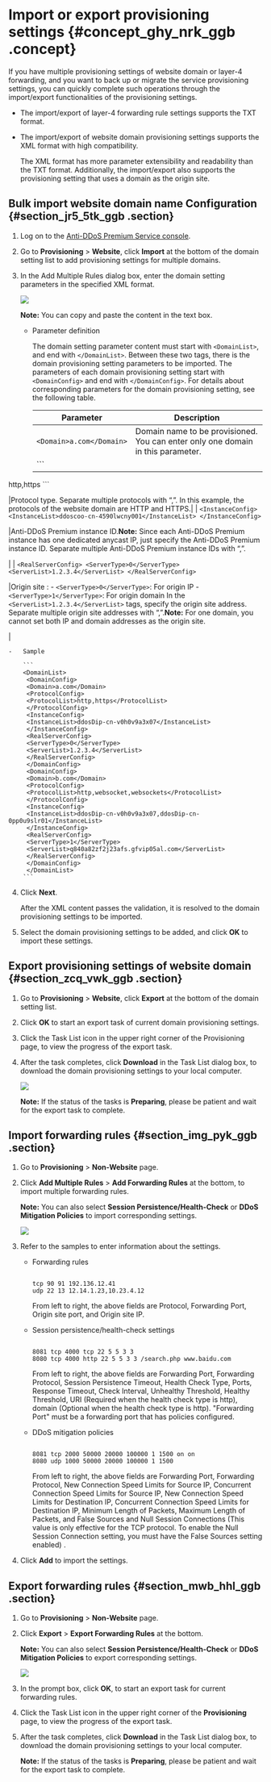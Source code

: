 # Import or export provisioning settings {#concept_ghy_nrk_ggb .concept}

If you have multiple provisioning settings of website domain or layer-4 forwarding, and you want to back up or migrate the service provisioning settings, you can quickly complete such operations through the import/export functionalities of the provisioning settings.

-   The import/export of layer-4 forwarding rule settings supports the TXT format.

-   The import/export of website domain provisioning settings supports the XML format with high compatibility.

    The XML format has more parameter extensibility and readability than the TXT format. Additionally, the import/export also supports the provisioning setting that uses a domain as the origin site.


## Bulk import website domain name Configuration {#section_jr5_5tk_ggb .section}

1.  Log on to the [Anti-DDoS Premium Service console](https://yundunnext.console.aliyun.com/?p=ddosdip).
2.  Go to **Provisioning** \> **Website**, click **Import** at the bottom of the domain setting list to add provisioning settings for multiple domains.
3.  In the Add Multiple Rules dialog box, enter the domain setting parameters in the specified XML format.

    ![](http://static-aliyun-doc.oss-cn-hangzhou.aliyuncs.com/assets/img/79673/154693636735279_en-US.png)

    **Note:** You can copy and paste the content in the text box.

    -   Parameter definition

        The domain setting parameter content must start with `<DomainList>`, and end with `</DomainList>`. Between these two tags, there is the domain provisioning setting parameters to be imported. The parameters of each domain provisioning setting start with `<DomainConfig>` and end with `</DomainConfig>`. For details about corresponding parameters for the domain provisioning setting, see the following table.

        |Parameter|Description|
        |---------|-----------|
        |`<Domain>a.com</Domain>`|Domain name to be provisioned. You can enter only one domain in this parameter.|
        |         ```
<ProtocolConfig>
<ProtocolList>http,https</ProtocolList>
</ProtocolConfig>
        ```

 |Protocol type. Separate multiple protocols with “,”. In this example, the protocols of the website domain are HTTP and HTTPS.|
        |         ```
<InstanceConfig>
<InstanceList>ddoscoo-cn-4590lwcny001</InstanceList>
</InstanceConfig>
        ```

 |Anti-DDoS Premium instance ID.**Note:** Since each Anti-DDoS Premium instance has one dedicated anycast IP, just specify the Anti-DDoS Premium instance ID. Separate multiple Anti-DDoS Premium instance IDs with “,”.

|
        |         ```
<RealServerConfig>
<ServerType>0</ServerType>
<ServerList>1.2.3.4</ServerList>
</RealServerConfig>
        ```

 |Origin site :        -   `<ServerType>0</ServerType>`: For origin IP
        -   `<ServerType>1</ServerType>`: For origin domain
In the `<ServerList>1.2.3.4</ServerList>` tags, specify the origin site address. Separate multiple origin site addresses with “,”.**Note:** For one domain, you cannot set both IP and domain addresses as the origin site.

|

    -   Sample

        ```
        <DomainList>
         <DomainConfig>
         <Domain>a.com</Domain>
         <ProtocolConfig>
         <ProtocolList>http,https</ProtocolList>
         </ProtocolConfig>
         <InstanceConfig>
         <InstanceList>ddosDip-cn-v0h0v9a3x07</InstanceList>
         </InstanceConfig>
         <RealServerConfig>
         <ServerType>0</ServerType>
         <ServerList>1.2.3.4</ServerList>
         </RealServerConfig>
         </DomainConfig>
         <DomainConfig>
         <Domain>b.com</Domain>
         <ProtocolConfig>
         <ProtocolList>http,websocket,websockets</ProtocolList>
         </ProtocolConfig>
         <InstanceConfig>
         <InstanceList>ddosDip-cn-v0h0v9a3x07,ddosDip-cn-0pp0u9slr01</InstanceList>
         </InstanceConfig>
         <RealServerConfig>
         <ServerType>1</ServerType>
         <ServerList>q840a82zf2j23afs.gfvip05al.com</ServerList>
         </RealServerConfig>
         </DomainConfig>
         </DomainList>
        ```

4.  Click **Next**.

    After the XML content passes the validation, it is resolved to the domain provisioning settings to be imported.

5.  Select the domain provisioning settings to be added, and click **OK** to import these settings.

## Export provisioning settings of website domain {#section_zcq_vwk_ggb .section}

1.  Go to **Provisioning** \> **Website**, click **Export** at the bottom of the domain setting list.
2.  Click **OK** to start an export task of current domain provisioning settings.
3.  Click the Task List icon in the upper right corner of the Provisioning page, to view the progress of the export task.
4.  After the task completes, click **Download** in the Task List dialog box, to download the domain provisioning settings to your local computer.

    ![](http://static-aliyun-doc.oss-cn-hangzhou.aliyuncs.com/assets/img/79673/154693636735284_en-US.png)

    **Note:** If the status of the tasks is **Preparing**, please be patient and wait for the export task to complete.


## Import forwarding rules {#section_img_pyk_ggb .section}

1.  Go to **Provisioning** \> **Non-Website** page.
2.  Click **Add Multiple Rules** \> **Add Forwarding Rules** at the bottom, to import multiple forwarding rules.

    **Note:** You can also select **Session Persistence/Health-Check** or **DDoS Mitigation Policies** to import corresponding settings.

    ![](http://static-aliyun-doc.oss-cn-hangzhou.aliyuncs.com/assets/img/79673/154693636735288_en-US.png)

3.  Refer to the samples to enter information about the settings.
    -   Forwarding rules

        ```
        
        tcp 90 91 192.136.12.41
        udp 22 13 12.14.1.23,10.23.4.12
        ```

        From left to right, the above fields are Protocol, Forwarding Port, Origin site port, and Origin site IP.

    -   Session persistence/health-check settings

        ```
        
        8081 tcp 4000 tcp 22 5 5 3 3
        8080 tcp 4000 http 22 5 5 3 3 /search.php www.baidu.com
        ```

        From left to right, the above fields are Forwarding Port, Forwarding Protocol, Session Persistence Timeout, Health Check Type, Ports, Response Timeout, Check Interval, Unhealthy Threshold, Healthy Threshold, URI \(Required when the health check type is http\), domain \(Optional when the health check type is http\). "Forwarding Port" must be a forwarding port that has policies configured.

    -   DDoS mitigation policies

        ```
        
        8081 tcp 2000 50000 20000 100000 1 1500 on on
        8080 udp 1000 50000 20000 100000 1 1500
        ```

        From left to right, the above fields are Forwarding Port, Forwarding Protocol, New Connection Speed Limits for Source IP, Concurrent Connection Speed Limits for Source IP, New Connection Speed Limits for Destination IP, Concurrent Connection Speed Limits for Destination IP, Minimum Length of Packets, Maximum Length of Packets, and False Sources and Null Session Connections \(This value is only effective for the TCP protocol. To enable the Null Session Connection setting, you must have the False Sources setting enabled\) .

4.  Click **Add** to import the settings.

## Export forwarding rules {#section_mwb_hhl_ggb .section}

1.  Go to **Provisioning** \> **Non-Website** page.
2.  Click **Export** \> **Export Forwarding Rules** at the bottom.

    **Note:** You can also select **Session Persistence/Health-Check** or **DDoS Mitigation Policies** to export corresponding settings.

    ![](http://static-aliyun-doc.oss-cn-hangzhou.aliyuncs.com/assets/img/79673/154693636735303_en-US.png)

3.  In the prompt box, click **OK**, to start an export task for current forwarding rules.
4.  Click the Task List icon in the upper right corner of the **Provisioning** page, to view the progress of the export task.
5.  After the task completes, click **Download** in the Task List dialog box, to download the domain provisioning settings to your local computer.

    **Note:** If the status of the tasks is **Preparing**, please be patient and wait for the export task to complete.


